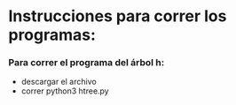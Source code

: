 # Instrucciones para correr los programas:

### Para correr el programa del árbol h:
* descargar el archivo
* correr python3 htree.py

